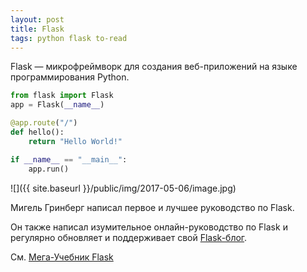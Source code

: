```yaml
---
layout: post
title: Flask
tags: python flask to-read
---
```

Flask — микрофреймворк для создания веб-приложений на языке программирования Python.

```python
from flask import Flask
app = Flask(__name__)

@app.route("/")
def hello():
    return "Hello World!"

if __name__ == "__main__":
    app.run()
```

![]({{ site.baseurl }}/public/img/2017-05-06/image.jpg)

Мигель Гринберг написал первое и лучшее руководство по Flask.
 
Он также написал изумительное онлайн-руководство по Flask и регулярно обновляет и поддерживает 
свой [Flask-блог](https://blog.miguelgrinberg.com/).

См. [Мега-Учебник Flask](https://habrahabr.ru/post/194062/)